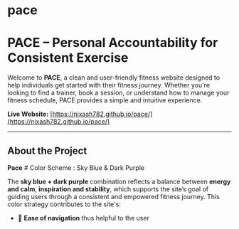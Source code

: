 # pace
#  PACE – Personal Accountability for Consistent Exercise

Welcome to **PACE**, a clean and user-friendly fitness website designed to help individuals get started with their fitness journey. Whether you're looking to find a trainer, book a session, or understand how to manage your fitness schedule, PACE provides a simple and intuitive experience.

**Live Website:** [https://nixash782.github.io/pace/](https://nixash782.github.io/pace/)

---

## About the Project
**Pace** #  Color Scheme : Sky Blue & Dark Purple

The **sky blue + dark purple** combination reflects a balance between **energy and calm**, **inspiration and stability**, which supports the site’s goal of guiding users through a consistent and empowered fitness journey.
This color strategy contributes to the site's:
- 🧭 **Ease of navigation**
  thus helpful to the user




  
